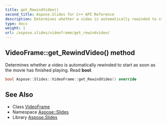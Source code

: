 ```yaml
---
title: get_RewindVideo()
second_title: Aspose.Slides for C++ API Reference
description: Determines whether a video is automatically rewinded to start as soon as the movie has finished playing. Read bool.
type: docs
weight: 1
url: /aspose.slides/videoframe/get_rewindvideo/
---
```

## VideoFrame::get_RewindVideo() method


Determines whether a video is automatically rewinded to start as soon as the movie has finished playing. Read **bool**.

```cpp
bool Aspose::Slides::VideoFrame::get_RewindVideo() override
```

## See Also

* Class [VideoFrame](../)
* Namespace [Aspose::Slides](../../)
* Library [Aspose.Slides](../../../)